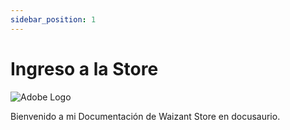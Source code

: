 ```yaml
---
sidebar_position: 1
---
```


# Ingreso a la Store

![Adobe Logo](/img/store-usuario/1.png "Hover text")

Bienvenido a mi Documentación de Waizant Store en docusaurio.
